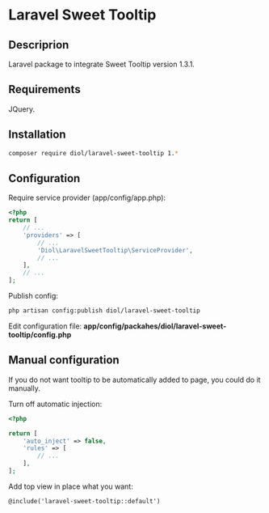 # Laravel Sweet Tooltip

## Descriprion

Laravel package to integrate Sweet Tooltip version 1.3.1.

## Requirements

JQuery.

## Installation

```bash
composer require diol/laravel-sweet-tooltip 1.*
```

## Configuration

Require service provider (app/config/app.php):
```php
<?php
return [
    // ...
    'providers' => [
        // ...
        'Diol\LaravelSweetTooltip\ServiceProvider',
        // ...
    ],
    // ...
];
```

Publish config:
```bash
php artisan config:publish diol/laravel-sweet-tooltip
```

Edit configuration file: **app/config/packahes/diol/laravel-sweet-tooltip/config.php**


## Manual configuration

If you do not want tooltip to be automatically added to page, you could do it manually.

Turn off automatic injection:
```php
<?php

return [
    'auto_inject' => false,
    'rules' => [
        // ...
    ],
];

```

Add top view in place what you want:
```blade
@include('laravel-sweet-tooltip::default')
```
